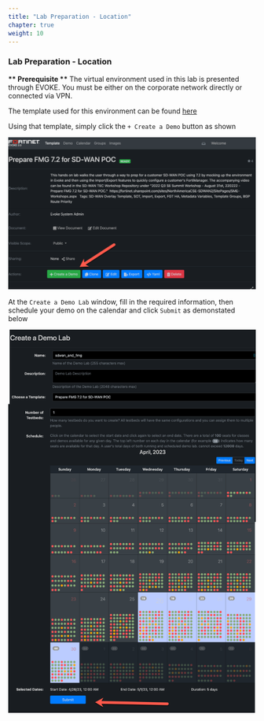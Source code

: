 ```yaml
---
title: "Lab Preparation - Location"
chapter: true
weight: 10
---
```


### Lab Preparation - Location

__** Prerequisite **__ The virtual environment used in this lab is presented through EVOKE. You must be either on the corporate network directly or connected via VPN.

The template used for this environment can be found [here](https://evoke.fortinet.com/template-details/630a4628b5405004af171d51)

Using that template, simply click the ```+ Create a Demo``` button as shown

![Create a Demo](create_demo.png)

At the ```Create a Demo Lab``` window, fill in the required information, then schedule your demo on the calendar and click ```Submit``` as demonstated below

![Create a Demo](create_demo_lab.png)
